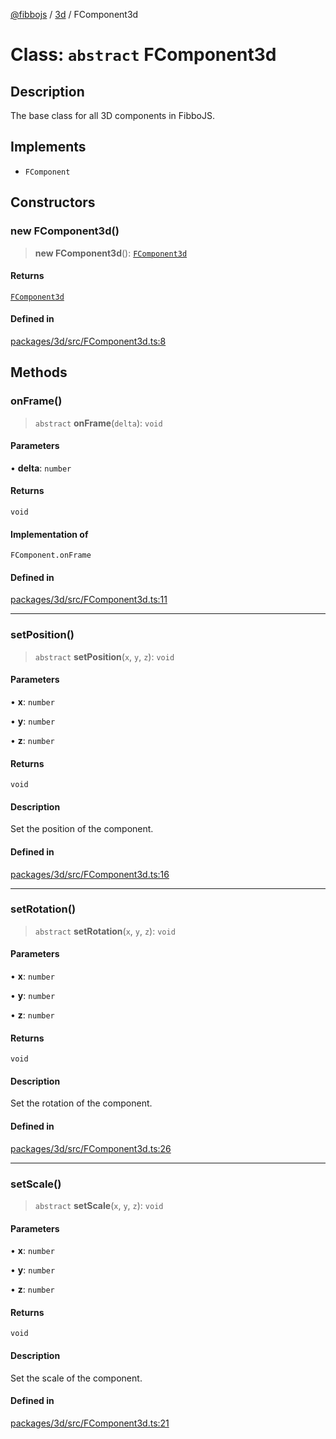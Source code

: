 [@fibbojs](/api/index) / [3d](/api/3d) / FComponent3d

# Class: `abstract` FComponent3d

## Description

The base class for all 3D components in FibboJS.

## Implements

- `FComponent`

## Constructors

### new FComponent3d()

> **new FComponent3d**(): [`FComponent3d`](FComponent3d.md)

#### Returns

[`FComponent3d`](FComponent3d.md)

#### Defined in

[packages/3d/src/FComponent3d.ts:8](https://github.com/fibbojs/fibbo/blob/944d69b0cc66d95350cb5724765ad71ca7d3b375/packages/3d/src/FComponent3d.ts#L8)

## Methods

### onFrame()

> `abstract` **onFrame**(`delta`): `void`

#### Parameters

• **delta**: `number`

#### Returns

`void`

#### Implementation of

`FComponent.onFrame`

#### Defined in

[packages/3d/src/FComponent3d.ts:11](https://github.com/fibbojs/fibbo/blob/944d69b0cc66d95350cb5724765ad71ca7d3b375/packages/3d/src/FComponent3d.ts#L11)

***

### setPosition()

> `abstract` **setPosition**(`x`, `y`, `z`): `void`

#### Parameters

• **x**: `number`

• **y**: `number`

• **z**: `number`

#### Returns

`void`

#### Description

Set the position of the component.

#### Defined in

[packages/3d/src/FComponent3d.ts:16](https://github.com/fibbojs/fibbo/blob/944d69b0cc66d95350cb5724765ad71ca7d3b375/packages/3d/src/FComponent3d.ts#L16)

***

### setRotation()

> `abstract` **setRotation**(`x`, `y`, `z`): `void`

#### Parameters

• **x**: `number`

• **y**: `number`

• **z**: `number`

#### Returns

`void`

#### Description

Set the rotation of the component.

#### Defined in

[packages/3d/src/FComponent3d.ts:26](https://github.com/fibbojs/fibbo/blob/944d69b0cc66d95350cb5724765ad71ca7d3b375/packages/3d/src/FComponent3d.ts#L26)

***

### setScale()

> `abstract` **setScale**(`x`, `y`, `z`): `void`

#### Parameters

• **x**: `number`

• **y**: `number`

• **z**: `number`

#### Returns

`void`

#### Description

Set the scale of the component.

#### Defined in

[packages/3d/src/FComponent3d.ts:21](https://github.com/fibbojs/fibbo/blob/944d69b0cc66d95350cb5724765ad71ca7d3b375/packages/3d/src/FComponent3d.ts#L21)
